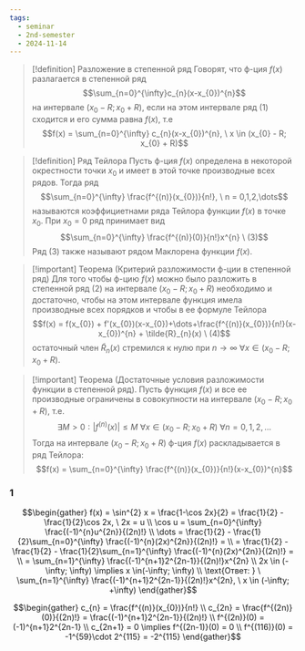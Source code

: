 ```yaml
---
tags:
  - seminar
  - 2nd-semester
  - 2024-11-14
---
```

 > [!definition]  Разложение в степенной ряд
 > Говорят, что ф-ция $f(x)$ разлагается в степенной ряд
 > $$\sum_{n=0}^{\infty}c_{n}(x-x_{0})^{n}$$
 > на интервале $(x_{0}-R;x_{0}+R)$, если на этом интервале ряд (1) сходится и его сумма равна $f(x)$, т.е
 > $$f(x) = \sum_{n=0}^{\infty} c_{n}(x-x_{0})^{n}, \ x \in (x_{0} - R; x_{0} + R)$$

> [!definition] Ряд Тейлора
> Пусть ф-ция $f(x)$ определена в некоторой окрестности точки $x_{0}$ и имеет в этой точке производные всех рядов. Тогда ряд 
> $$\sum_{n=0}^{\infty} \frac{f^{(n)}(x_{0})}{n!}, \ n = 0,1,2,\dots$$
> называются коэффициетнами ряда Тейлора функции $f(x)$ в точке $x_{0}$.
> При $x_{0} = 0$ ряд принимает вид 
> $$\sum_{n=0}^{\infty} \frac{f^{(n)}(0)}{n!}x^{n} \ (3)$$
> Ряд (3) также называют рядом Маклорена функции $f(x)$.

> [!important] Теорема (Критерий разложимости ф-ции в степенной ряд) 
> Для того чтобы ф-цию $f(x)$ можно было разложить в степенной ряд (2) на интервале $(x_{0}-R;x_{0}+R)$ необходимо и достаточно, чтобы на этом интервале функция имела производные всех порядков и чтобы в ее формуле Тейлора
> $$f(x) = f(x_{0}) + f'(x_{0})(x-x_{0})+\dots+\frac{f^{(n)}(x_{0})}{n!}(x-x_{0})^{n} + \tilde{R}_{n}(x) \ (4)$$
> остаточный член $\tilde{R}_{n}(x)$ стремился к нулю при $n \to \infty \ \forall x \in (x_{0}-R;x_{0}+R)$.

> [!important] Теорема (Достаточные условия разложимости функции в степенной ряд).
> Пусть функция $f(x)$ и все ее производные ограничены в совокупности на интервале $(x_{0}-R;x_{0}+R)$, т.е.
> $$\exists M > 0: |f^{(n)}(x)| \leq M \ \forall x \in (x_{0}-R;x_{0}+R) \ \forall n = 0,1,2,\dots$$
> Тогда на интервале $(x_{0}-R;x_{0}+R)$ ф-ция $f(x)$ раскладывается в ряд Тейлора:
> $$f(x) = \sum_{n=0}^{\infty} \frac{f^{(n)}(x_{0})}{n!}(x-x_{0})^{n}$$

### 1

$$\begin{gather}
f(x) = \sin^{2} x = \frac{1-\cos 2x}{2} = \frac{1}{2} - \frac{1}{2}\cos 2x, \ 2x = u \\
\cos u = \sum_{n=0}^{\infty} \frac{(-1)^{n}u^{2n}}{(2n)!} \\
\dots = \frac{1}{2} - \frac{1}{2}\sum_{n=0}^{\infty} \frac{(-1)^{n}(2x)^{2n}}{(2n)!} = \\
= \frac{1}{2} - \frac{1}{2} - \frac{1}{2}\sum_{n=1}^{\infty} \frac{(-1)^{n}(2x)^{2n}}{(2n)!} = \\
= \sum_{n=1}^{\infty} \frac{(-1)^{n+1}2^{2n-1}}{(2n)!}x^{2n} \\
2x \in (-\infty; \infty) \implies x \in(-\infty; \infty) \\
\text{Ответ: } \ \sum_{n=1}^{\infty} \frac{(-1)^{n+1}2^{2n-1}}{(2n)!}x^{2n}, \ x \in (-\infty; +\infty)
\end{gather}$$

$$\begin{gather}
c_{n} = \frac{f^{(n)}(x_{0})}{n!} \\
c_{2n} = \frac{f^{(2n)}(0)}{(2n)!} = \frac{(-1)^{n+1}2^{2n-1}}{(2n)!} \\
f^{(2n)}(0) = (-1)^{n+1}2^{2n-1} \\
c_{2n+1} = 0 \implies f^{(2n-1)}(0) = 0 \\
f^{(116)}(0) = -1^{59}\cdot 2^{115} = -2^{115}
\end{gather}$$